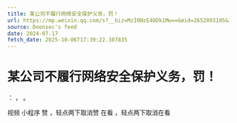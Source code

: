 ```yaml
---
title: 某公司不履行网络安全保护义务，罚！
url: https://mp.weixin.qq.com/s?__biz=MzI0NzE4ODk1Mw==&mid=2652093195&idx=1&sn=7539cd08acbecc4cd0a80c4dafdd9bcf
source: Doonsec's feed
date: 2024-07-17
fetch_date: 2025-10-06T17:39:22.307835
---
```


# 某公司不履行网络安全保护义务，罚！

：
，
。

视频
小程序
赞
，轻点两下取消赞
在看
，轻点两下取消在看